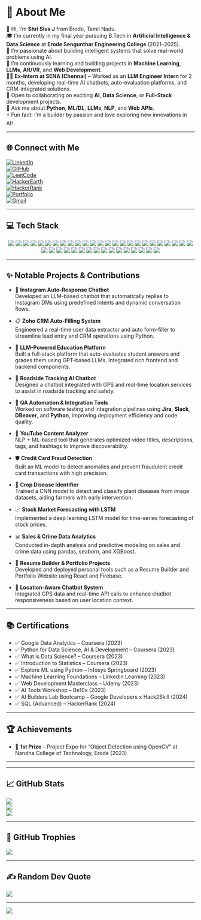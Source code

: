 # 💫 About Me
👋 Hi, I’m **Shri Siva J** from Erode, Tamil Nadu.  
🎓 I’m currently in my final year pursuing B.Tech in **Artificial Intelligence & Data Science** at **Erode Sengunthar Engineering College** (2021–2025).  
🔭 I’m passionate about building intelligent systems that solve real-world problems using AI.  
🚀 I’m continuously learning and building projects in **Machine Learning**, **LLMs**, **AR/VR**, and **Web Development**.  
🧑‍💼 **Ex-Intern at SENA (Chennai)** – Worked as an **LLM Engineer Intern** for 2 months, developing real-time AI chatbots, auto-evaluation platforms, and CRM-integrated solutions.  
🤝 Open to collaborating on exciting **AI**, **Data Science**, or **Full-Stack** development projects.  
💬 Ask me about **Python**, **ML/DL**, **LLMs**, **NLP**, and **Web APIs**.  
⚡ Fun fact: I’m a builder by passion and love exploring new innovations in AI!


---

## 🌐 Connect with Me

[![LinkedIn](https://img.shields.io/badge/LinkedIn-%230077B5.svg?style=for-the-badge&logo=linkedin&logoColor=white)](https://www.linkedin.com/in/shri-siva-j-92b670281)  
[![GitHub](https://img.shields.io/badge/GitHub-%23121011.svg?style=for-the-badge&logo=github&logoColor=white)](https://github.com/SHRISIVAJ)  
[![LeetCode](https://img.shields.io/badge/LeetCode-FFA116?style=for-the-badge&logo=leetcode&logoColor=black)](https://leetcode.com/u/shrisiva367/)  
[![HackerEarth](https://img.shields.io/badge/HackerEarth-323754?style=for-the-badge&logo=hackerearth&logoColor=white)](https://www.hackerearth.com/@shrisiva367/)  
[![HackerRank](https://img.shields.io/badge/HackerRank-2EC866?style=for-the-badge&logo=hackerrank&logoColor=white)](https://www.hackerrank.com/profile/shrisiva367)  
[![Portfolio](https://img.shields.io/badge/Portfolio-%23000000.svg?style=for-the-badge&logo=firefox&logoColor=white)](https://my-portfolio-site-6a00c.web.app/)  
[![Gmail](https://img.shields.io/badge/Gmail-D14836?style=for-the-badge&logo=gmail&logoColor=white)](mailto:shrisiva367@gmail.com)

---

## 💻 Tech Stack

<p align="center">
  <img src="https://img.shields.io/badge/Python-3670A0?style=for-the-badge&logo=python&logoColor=white"/>
  <img src="https://img.shields.io/badge/JavaScript-F7DF1E?style=for-the-badge&logo=javascript&logoColor=black"/>
  <img src="https://img.shields.io/badge/HTML5-E34F26?style=for-the-badge&logo=html5&logoColor=white"/>
  <img src="https://img.shields.io/badge/CSS3-1572B6?style=for-the-badge&logo=css3&logoColor=white"/>
  <img src="https://img.shields.io/badge/C-00599C?style=for-the-badge&logo=c&logoColor=white"/>
  <img src="https://img.shields.io/badge/R-276DC3?style=for-the-badge&logo=r&logoColor=white"/>

  <img src="https://img.shields.io/badge/React.js-20232A?style=for-the-badge&logo=react&logoColor=61DAFB"/>
  <img src="https://img.shields.io/badge/Flask-000000?style=for-the-badge&logo=flask&logoColor=white"/>
  <img src="https://img.shields.io/badge/Django-092E20?style=for-the-badge&logo=django&logoColor=white"/>
  <img src="https://img.shields.io/badge/Node.js-339933?style=for-the-badge&logo=nodedotjs&logoColor=white"/>

  <img src="https://img.shields.io/badge/Scikit--Learn-F7931E?style=for-the-badge&logo=scikit-learn&logoColor=white"/>
  <img src="https://img.shields.io/badge/TensorFlow-FF6F00?style=for-the-badge&logo=tensorflow&logoColor=white"/>
  <img src="https://img.shields.io/badge/Keras-D00000?style=for-the-badge&logo=keras&logoColor=white"/>
  <img src="https://img.shields.io/badge/PyTorch-EE4C2C?style=for-the-badge&logo=pytorch&logoColor=white"/>
  <img src="https://img.shields.io/badge/OpenCV-5C3EE8?style=for-the-badge&logo=opencv&logoColor=white"/>
  <img src="https://img.shields.io/badge/NLP(SpaCy/NLTK)-purple?style=for-the-badge"/>
  <img src="https://img.shields.io/badge/LangChain-1E4DD8?style=for-the-badge"/>
  <img src="https://img.shields.io/badge/HuggingFace-FFD21F?style=for-the-badge&logo=huggingface&logoColor=black"/>
  <img src="https://img.shields.io/badge/GPT4/PaLM2/Mistral/LLaMA-black?style=for-the-badge&logo=openai&logoColor=white"/>
  <img src="https://img.shields.io/badge/Stable%20Diffusion-232323?style=for-the-badge"/>
  <img src="https://img.shields.io/badge/RAG-FFB6C1?style=for-the-badge"/>
  <img src="https://img.shields.io/badge/MLFlow-2C2E3E?style=for-the-badge"/>

  <img src="https://img.shields.io/badge/NumPy-013243?style=for-the-badge&logo=numpy&logoColor=white"/>
  <img src="https://img.shields.io/badge/Pandas-150458?style=for-the-badge&logo=pandas&logoColor=white"/>
  <img src="https://img.shields.io/badge/Matplotlib-11557C?style=for-the-badge&logo=matplotlib&logoColor=white"/>
  <img src="https://img.shields.io/badge/Seaborn-3776AB?style=for-the-badge"/>
  <img src="https://img.shields.io/badge/Plotly-3F4F75?style=for-the-badge&logo=plotly&logoColor=white"/>
  <img src="https://img.shields.io/badge/PowerBI-F2C811?style=for-the-badge&logo=powerbi&logoColor=black"/>
  <img src="https://img.shields.io/badge/MySQL-00758F?style=for-the-badge&logo=mysql&logoColor=white"/>
  <img src="https://img.shields.io/badge/DBeaver-372923?style=for-the-badge"/>

  <img src="https://img.shields.io/badge/Firebase-FFCA28?style=for-the-badge&logo=firebase&logoColor=black"/>
  <img src="https://img.shields.io/badge/Streamlit-FF4B4B?style=for-the-badge&logo=streamlit&logoColor=white"/>
  <img src="https://img.shields.io/badge/Blender-F5792A?style=for-the-badge&logo=blender&logoColor=white"/>
  <img src="https://img.shields.io/badge/Figma-F24E1E?style=for-the-badge&logo=figma&logoColor=white"/>
  <img src="https://img.shields.io/badge/Canva-00C4CC?style=for-the-badge&logo=canva&logoColor=white"/>
  <img src="https://img.shields.io/badge/Heroku-430098?style=for-the-badge&logo=heroku&logoColor=white"/>
  <img src="https://img.shields.io/badge/Render-1CA4B4?style=for-the-badge&logo=render&logoColor=white"/>
  <img src="https://img.shields.io/badge/Postman-FF6C37?style=for-the-badge&logo=postman&logoColor=white"/>
  <img src="https://img.shields.io/badge/Jira-0052CC?style=for-the-badge&logo=jira&logoColor=white"/>
  <img src="https://img.shields.io/badge/Slack-4A154B?style=for-the-badge&logo=slack&logoColor=white"/>
  <img src="https://img.shields.io/badge/VS%20Code-007ACC?style=for-the-badge&logo=visual-studio-code&logoColor=white"/>
</p>

---

## ✨ Notable Projects & Contributions

- 🤖 **Instagram Auto-Response Chatbot**  
  Developed an LLM-based chatbot that automatically replies to Instagram DMs using predefined intents and dynamic conversation flows.

- 📋 **Zoho CRM Auto-Filling System**  
  Engineered a real-time user data extractor and auto form-filler to streamline lead entry and CRM operations using Python.

- 🧠 **LLM-Powered Education Platform**  
  Built a full-stack platform that auto-evaluates student answers and grades them using GPT-based LLMs. Integrated rich frontend and backend components.

- 📍 **Roadside Tracking AI Chatbot**  
  Designed a chatbot integrated with GPS and real-time location services to assist in roadside tracking and safety.

- 🧪 **QA Automation & Integration Tools**  
  Worked on software testing and integration pipelines using **Jira**, **Slack**, **DBeaver**, and **Python**, improving deployment efficiency and code quality.

- 🔎 **YouTube Content Analyzer**  
  NLP + ML-based tool that generates optimized video titles, descriptions, tags, and hashtags to improve discoverability.

- 🛡️ **Credit Card Fraud Detection**  
  Built an ML model to detect anomalies and prevent fraudulent credit card transactions with high precision.

- 🌾 **Crop Disease Identifier**  
  Trained a CNN model to detect and classify plant diseases from image datasets, aiding farmers with early intervention.

- 📈 **Stock Market Forecasting with LSTM**  
  Implemented a deep learning LSTM model for time-series forecasting of stock prices.

- 📊 **Sales & Crime Data Analytics**  
  Conducted in-depth analysis and predictive modeling on sales and crime data using pandas, seaborn, and XGBoost.

- 📂 **Resume Builder & Portfolio Projects**  
  Developed and deployed personal tools such as a Resume Builder and Portfolio Website using React and Firebase.

- 🧭 **Location-Aware Chatbot System**  
  Integrated GPS data and real-time API calls to enhance chatbot responsiveness based on user location context.

---

## 📚 Certifications

- ✅ Google Data Analytics – Coursera (2023)  
- ✅ Python for Data Science, AI & Development – Coursera (2023)  
- ✅ What is Data Science? – Coursera (2023)  
- ✅ Introduction to Statistics – Coursera (2023)  
- ✅ Explore ML using Python – Infosys Springboard (2023)  
- ✅ Machine Learning Foundations – LinkedIn Learning (2023)  
- ✅ Web Development Masterclass – Udemy (2023)  
- ✅ AI Tools Workshop – Be10x (2023)  
- ✅ AI Builders Lab Bootcamp – Google Developers x Hack2Skill (2024)  
- ✅ SQL (Advanced) – HackerRank (2024)

---

## 🏆 Achievements

- 🥇 **1st Prize** – Project Expo for “Object Detection using OpenCV” at Nandha College of Technology, Erode (2023)

---

---

## 📈 GitHub Stats

![](https://github-readme-stats.vercel.app/api?username=SHRISIVAJ&theme=tokyonight&show_icons=true)  
![](https://github-readme-streak-stats.herokuapp.com/?user=SHRISIVAJ&theme=tokyonight)  
![](https://github-readme-stats.vercel.app/api/top-langs/?username=SHRISIVAJ&theme=tokyonight&layout=compact)

---

## 🏅 GitHub Trophies

![](https://github-profile-trophy.vercel.app/?username=SHRISIVAJ&theme=onedark&no-frame=true&row=1&column=6)

---

## ✍ Random Dev Quote

![](https://quotes-github-readme.vercel.app/api?type=horizontal&theme=radical)

---

[![](https://visitcount.itsvg.in/api?id=SHRISIVAJ&icon=6&color=0)](https://visitcount.itsvg.in)

<!-- Proudly generated with ChatGPT & customized by Shri Siva J -->
